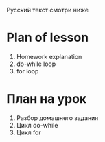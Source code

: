 Русский текст смотри ниже

# Plan of lesson

1. Homework explanation <br/>
2. do-while loop <br/>
3. for loop <br/>

# План на урок <br/>
1. Разбор домашнего задания  <br/>
2. Цикл do-while  <br/>
3. Цикл for  <br/>